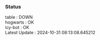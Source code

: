 ### Status


table : DOWN  
hogwarts : OK  
icy-bot : OK  
Latest Update : 2024-10-31 08:13:08.645212
